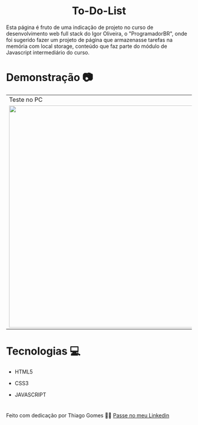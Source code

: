 <h1 align="center">
   To-Do-List
</h1>

<p>
Esta página é fruto de uma indicação de projeto no curso de desenvolvimento web full stack do Igor Oliveira, o "ProgramadorBR", onde foi sugerido fazer um projeto de página que armazenasse tarefas na memória com local storage, conteúdo que faz parte do módulo de Javascript intermediário do curso.
</p>

# Demonstração 📷

<table>
 <tr>
   <td>Teste no PC</td>
   <td>Teste no MOBILE</td>
 </tr>
 <tr>
   <td><img src="https://user-images.githubusercontent.com/98625860/156670861-327436f4-8333-44d6-bcf6-ba69b6475a24.gif" width="600px"></td>
   <td><img src="https://user-images.githubusercontent.com/98625860/156670858-93b2670d-f39f-4a48-b111-aa3d200c9783.gif" width="400px"></td>
 </tr>
</table>

# Tecnologias 💻

-   <p>HTML5</p>
-   <p>CSS3</p>
-   <p>JAVASCRIPT</p>

#

Feito com dedicação por Thiago Gomes 🧑‍💻 [Passe no meu Linkedin](https://www.linkedin.com/in/thiago-gomes-165ab722b/)
